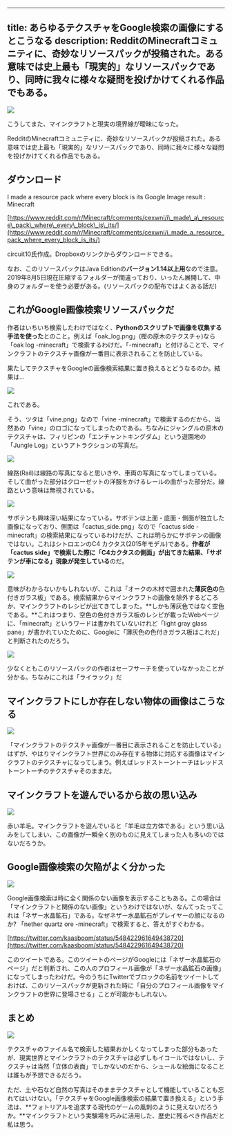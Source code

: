 
---
title: あらゆるテクスチャをGoogle検索の画像にするとこうなる
description: RedditのMinecraftコミュニティに、奇妙なリソースパックが投稿された。ある意味では史上最も「現実的」なリソースパックであり、同時に我々に様々な疑問を投げかけてくれる作品でもある。
---

![](https://cdn-ak.f.st-hatena.com/images/fotolife/s/sasigume/20210208/20210208095432.png)

こうしてまた、マインクラフトと現実の境界線が曖昧になった。

RedditのMinecraftコミュニティに、奇妙なリソースパックが投稿された。ある意味では史上最も「現実的」なリソースパックであり、同時に我々に様々な疑問を投げかけてくれる作品でもある。

## ダウンロード

I made a resource pack where every block is its Google Image result : Minecraft

[https://www.reddit.com/r/Minecraft/comments/cexwni/i\_made\_a\_resource\_pack\_where\_every\_block\_is\_its/](https://www.reddit.com/r/Minecraft/comments/cexwni/i_made_a_resource_pack_where_every_block_is_its/)

circuit10氏作成。Dropboxのリンクからダウンロードできる。

なお、このリソースパックはJava Editionの**バージョン1.14以上用**なので注意。2019年8月5日現在圧縮するフォルダーが間違っており、いったん展開して、中身のフォルダーを使う必要がある。(リソースパックの配布ではよくある話だ)

## これがGoogle画像検索リソースパックだ

作者はいちいち検索したわけではなく、**Pythonのスクリプトで画像を収集する手法を使った**とのこと。例えば「oak\_log.png」(樫の原木のテクスチャ)なら「oak log -minecraft」で検索するわけだ。「-minecraft」と付けることで、マインクラフトのテクスチャ画像が一番目に表示されることを防止している。

果たしてテクスチャをGoogleの画像検索結果に置き換えるとどうなるのか。結果は…

![](https://cdn-ak.f.st-hatena.com/images/fotolife/s/sasigume/20210208/20210208095356.png)

これである。

そう、ツタは「vine.png」なので「vine -minecraft」で検索するのだから、当然あの「vine」のロゴになってしまったのである。ちなみにジャングルの原木のテクスチャは、フィリピンの「エンチャントキングダム」という遊園地の「Jungle Log」というアトラクションの写真だ。

![](https://cdn-ak.f.st-hatena.com/images/fotolife/s/sasigume/20210208/20210208095359.png)

線路(Rail)は線路の写真になると思いきや、車両の写真になってしまっている。そして曲がった部分はクローゼットの洋服をかけるレールの曲がった部分だ。線路という意味は無視されている。

![](https://cdn-ak.f.st-hatena.com/images/fotolife/s/sasigume/20210208/20210208095405.png)

サボテンも興味深い結果になっている。サボテンは上面・底面・側面が独立した画像になっており、側面は「cactus\_side.png」なので「cactus side -minecraft」の検索結果になっているわけだが、これは明らかにサボテンの画像ではない。これはシトロエンのC4 カクタス(2015年モデル)である。**作者が「cactus side」で検索した際に「C4カクタスの側面」が出てきた結果、「サボテンが車になる」現象が発生している**のだ。

![](https://cdn-ak.f.st-hatena.com/images/fotolife/s/sasigume/20210208/20210208095425.png)

意味がわからないかもしれないが、これは「オークの木材で囲まれた**薄灰色の**色付きガラス板」である。検索結果からマインクラフトの画像を除外するどころか、マインクラフトのレシピが出てきてしまった。**しかも薄灰色ではなく空色である。**これはつまり、空色の色付きガラス板のレシピが載ったWebページに、「minecraft」というワードは書かれていないけれど「light gray glass pane」が書かれていたために、Googleに「薄灰色の色付きガラス板はこれだ」と判断されたのだろう。

![](https://cdn-ak.f.st-hatena.com/images/fotolife/s/sasigume/20210208/20210208095416.png)

少なくともこのリソースパックの作者はセーフサーチを使っていなかったことが分かる。ちなみにこれは「ライラック」だ

## マインクラフトにしか存在しない物体の画像はこうなる

![](https://cdn-ak.f.st-hatena.com/images/fotolife/s/sasigume/20210208/20210208095408.png)

「マインクラフトのテクスチャ画像が一番目に表示されることを防止している」はずが、やはりマインクラフト世界にのみ存在する物体に対応する画像はマインクラフトのテクスチャになってしまう。例えばレッドストーントーチはレッドストーントーチのテクスチャそのままだ。

## マインクラフトを遊んでいるから故の思い込み

![](https://cdn-ak.f.st-hatena.com/images/fotolife/s/sasigume/20210208/20210208095413.png)

赤い羊毛。マインクラフトを遊んでいると「羊毛は立方体である」という思い込みをしてしまい、この画像が一瞬全く別のものに見えてしまった人も多いのではないだろうか。

## Google画像検索の欠陥がよく分かった

![](https://cdn-ak.f.st-hatena.com/images/fotolife/s/sasigume/20210208/20210208095420.png)

Google画像検索は時に全く関係のない画像を表示することもある。この場合は「マインクラフトと関係のない画像」というわけではないが、なんてったってこれは「ネザー水晶鉱石」である。なぜネザー水晶鉱石がプレイヤーの顔になるのか? 「nether quartz ore -minecraft」で検索すると、答えがすぐわかる。

[https://twitter.com/kaasboom/status/548422961649438720](https://twitter.com/kaasboom/status/548422961649438720)

このツイートである。このツイートのページがGoogleには「ネザー水晶鉱石のページ」だと判断され、この人のプロフィール画像が「ネザー水晶鉱石の画像」になってしまったわけだ。今のうちにTwitterでブロックの名前をツイートしておけば、このリソースパックが更新された時に「自分のプロフィール画像をマインクラフトの世界に登場させる」ことが可能かもしれない。

## まとめ

![](https://cdn-ak.f.st-hatena.com/images/fotolife/s/sasigume/20210208/20210208095429.png)

テクスチャのファイル名で検索した結果おかしくなってしまった部分もあったが、現実世界とマインクラフトのテクスチャは必ずしもイコールではないし、テクスチャは当然「立体の表面」でしかないのだから、シュールな絵面になることは誰もが予想できるだろう。

ただ、土や石など自然の写真はそのままテクスチャとして機能していることも忘れてはいけない。「テクスチャをGoogle画像検索の結果で置き換える」という手法は、**フォトリアルを追求する現代のゲームの風刺のように見えないだろうか。**マインクラフトという実験場を巧みに活用した、歴史に残るべき作品だと私は思う。
